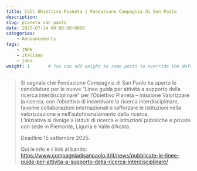 ```yaml
---
title: Call Obiettivo Pianeta | Fondazione Compagnia di San Paolo
description: 
slug: pianeta san paolo
date: 2025-07-14 00:00:00+0000
categories:
    - Announcements
tags:
    - INFN
    - italiano
    - jobs
weight: 1       # You can add weight to some posts to override the default sorting (date descending)
---
```


> Si segnala che Fondazione Compagnia di San Paolo ha aperto le candidature per le nuove “Linee guida per attività a supporto della ricerca interdisciplinare” per l’Obiettivo Pianeta – missione Valorizzare la ricerca, con l’obiettivo di incentivare la ricerca interdisciplinare, favorire collaborazioni internazionali e rafforzare le istituzioni nella valorizzazione e nell’autofinanziamento della ricerca.  
> L’iniziativa si rivolge a istituti di ricerca e istituzioni pubbliche e private con sede in Piemonte, Liguria e Valle d’Aosta.  
> 
> Deadline 15 settembre 2025.  
> 
> Qui le info e il link al bando:   
> https://www.compagniadisanpaolo.it/it/news/pubblicate-le-linee-guida-per-attivita-a-supporto-della-ricerca-interdisciplinare/
